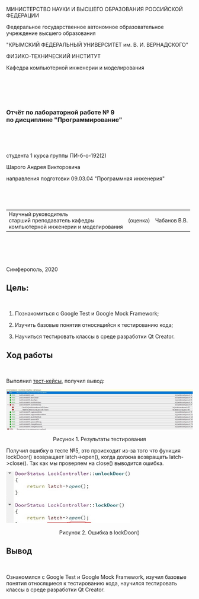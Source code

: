 
МИНИСТЕРСТВО НАУКИ  И ВЫСШЕГО ОБРАЗОВАНИЯ РОССИЙСКОЙ ФЕДЕРАЦИИ  


Федеральное государственное автономное образовательное учреждение высшего образования  


"КРЫМСКИЙ ФЕДЕРАЛЬНЫЙ УНИВЕРСИТЕТ им. В. И. ВЕРНАДСКОГО"  


ФИЗИКО-ТЕХНИЧЕСКИЙ ИНСТИТУТ  


Кафедра компьютерной инженерии и моделирования


<br/><br/>


​


### Отчёт по лабораторной работе № 9<br/> по дисциплине "Программирование"


<br/>


​


студента 1 курса группы ПИ-б-о-192(2) 

Шарого Андрея Викторовича


направления подготовки 09.03.04 "Программная инженерия"  


<br/>


​


<table>


<tr><td>Научный руководитель<br/> старший преподаватель кафедры<br/> компьютерной инженерии и моделирования</td>


<td>(оценка)</td>


<td>Чабанов В.В.</td>


</tr>


</table>


<br/><br/>


​


Симферополь, 2020

<h2><b>Цель:</b></h2><br/>

1. Познакомиться с Google Test и Google Mock Framework;

2. Изучить базовые понятия относящийся к тестированию кода;

3. Научиться тестировать классы в среде разработки Qt Creator.

<h2><b>Ход работы</b></h2><br/>

Выполнил <a href="cases"> тест-кейсы</a>, получил вывод:

<img src="images/1(2).jpg">
<p align="center">Рисунок 1. Результаты тестирования</p>

Получил ошибку в тесте №5, это происходит из-за того что функция lockDoor() возвращает latch->open(), когда должна возвращать latch->close(). Так как мы проверяем на close() выводится ошибка.

<img src="images/2(1).jpg">
<p align="center">Рисунок 2. Ошибка в lockDoor()</p>

<h2><b>Вывод</b></h2><br/>
<p>Ознакомился с Google Test и Google Mock Framework, изучил базовые понятия относящиеся к тестированию кода, научился тестировать классы в среде разработки Qt Creator.</p>
